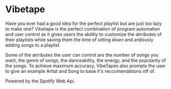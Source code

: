 # Vibetape

Have you ever had a good idea for the perfect playlist but are just too lazy to make one? Vibetape is the perfect combination of program automation and user control as it gives users the abilitiy to customize the atrributes of their playlists while saving them the time of sitting down and ardiously adding songs to a playlist

Some of the atrributes the user can control are the number of songs you want, the genre of songs, the danceability, the energy, and the popularity of the songs. To achieve maximum accuracy, VibeTapes also prompts the user to give an example Artist and Song to base it's reccomendations off of. 

Powered by the Spotify Web Api.

